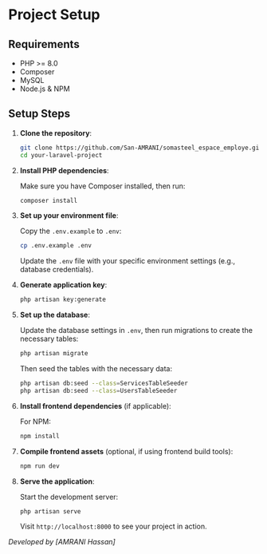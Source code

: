 # Project Setup

## Requirements
- PHP >= 8.0
- Composer
- MySQL 
- Node.js & NPM 

## Setup Steps

1. **Clone the repository**:

   ```bash
   git clone https://github.com/San-AMRANI/somasteel_espace_employe.git
   cd your-laravel-project
   ```

2. **Install PHP dependencies**:

   Make sure you have Composer installed, then run:

   ```bash
   composer install
   ```

3. **Set up your environment file**:

   Copy the `.env.example` to `.env`:

   ```bash
   cp .env.example .env
   ```

   Update the `.env` file with your specific environment settings (e.g., database credentials).

4. **Generate application key**:

   ```bash
   php artisan key:generate
   ```

5. **Set up the database**:

   Update the database settings in `.env`, then run migrations to create the necessary tables:

   ```bash
   php artisan migrate
   ```
   Then seed the tables with the necessary data:

   ```bash
   php artisan db:seed --class=ServicesTableSeeder
   php artisan db:seed --class=UsersTableSeeder
   ```

6. **Install frontend dependencies** (if applicable):

   For NPM:

   ```bash
   npm install
   ```
7. **Compile frontend assets** (optional, if using frontend build tools):

   ```bash
   npm run dev
   ```
8. **Serve the application**:

   Start the development server:

   ```bash
   php artisan serve
   ```

   Visit `http://localhost:8000` to see your project in action.


*Developed by [AMRANI Hassan]*
